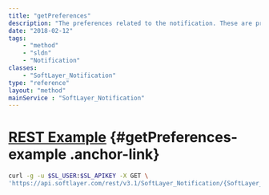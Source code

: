 ```yaml
---
title: "getPreferences"
description: "The preferences related to the notification. These are preferences are configurable and optional for subscribers to use."
date: "2018-02-12"
tags:
    - "method"
    - "sldn"
    - "Notification"
classes:
    - "SoftLayer_Notification"
type: "reference"
layout: "method"
mainService : "SoftLayer_Notification"
---
```


# [REST Example](#getPreferences-example) <a href="/article/rest/"><i class="fas fa-question"></i></a> {#getPreferences-example .anchor-link} 
```bash
curl -g -u $SL_USER:$SL_APIKEY -X GET \
'https://api.softlayer.com/rest/v3.1/SoftLayer_Notification/{SoftLayer_NotificationID}/getPreferences'
```
